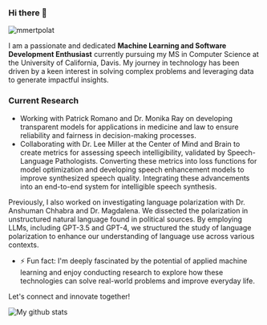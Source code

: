 <!--
**NikitaEmberi/NikitaEmberi** is a ✨ _special_ ✨ repository because its `README.md` (this file) appears on your GitHub profile.

Here are some ideas to get you started:

- 🔭 I’m currently working on ...
- 🌱 I’m currently learning ...
- 👯 I’m looking to collaborate on ...
- 🤔 I’m looking for help with ...
- 💬 Ask me about ...
- 📫 How to reach me: ...
- 😄 Pronouns: ...
- ⚡ Fun fact: ...
-->
### Hi there 👋
<p align="left"> <img src="https://komarev.com/ghpvc/?username=NikitaEmberi&label=Profile%20views&color=0e75b6&style=flat" alt="mmertpolat" /> </p>

I am a passionate and dedicated **Machine Learning and Software Development Enthusiast** currently pursuing my MS in Computer Science at the University of California, Davis. 
My journey in technology has been driven by a keen interest in solving complex problems and leveraging data to generate impactful insights.

### Current Research
- Working with Patrick Romano and Dr. Monika Ray on developing transparent models for applications in medicine and law to ensure reliability and fairness in decision-making processes.
- Collaborating with Dr. Lee Miller at the Center of Mind and Brain to create metrics for assessing speech intelligibility, validated by Speech-Language Pathologists. Converting these metrics into loss functions for model optimization and developing speech enhancement models to improve synthesized speech quality. Integrating these advancements into an end-to-end system for intelligible speech synthesis.

Previously, I also worked on investigating language polarization with Dr. Anshuman Chhabra and Dr. Magdalena. We dissected the polarization in unstructured natural language found in political sources. By employing LLMs, including GPT-3.5 and GPT-4, we structured the study of language polarization to enhance our understanding of language use across various contexts.

- ⚡ Fun fact: I'm deeply fascinated by the potential of applied machine learning and enjoy conducting research to explore how these technologies can solve real-world problems and improve everyday life.

Let's connect and innovate together!

<img align="center" src="https://github-readme-streak-stats.herokuapp.com/?user=NikitaEmberi&date_format=M%20j%5B%2C%20Y%5D" alt="My github stats" />





